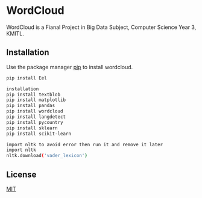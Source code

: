 # WordCloud

WordCloud is a Fianal Project in Big Data Subject, Computer Science Year 3, KMITL.

## Installation

Use the package manager [pip](https://pip.pypa.io/en/stable/) to install wordcloud.

```bash
pip install Eel
```

```bash
installation
pip install textblob
pip install matplotlib
pip install pandas
pip install wordcloud
pip install langdetect
pip install pycountry
pip install sklearn
pip install scikit-learn

import nltk to avoid error then run it and remove it later
import nltk
nltk.download('vader_lexicon')
```

## License

[MIT](https://choosealicense.com/licenses/mit/)
